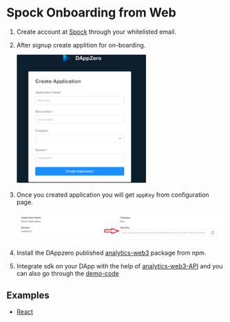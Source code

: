 # Spock Onboarding from Web

1. Create account at [Spock](//https://thespock.xyz/register) through your whitelisted email.
2. After signup create applition for on-boarding.

    <p>
    <img src="./assets/images/create-app.png" alt="create-app" width="300" height="300">
    </p>

3. Once you created application you will get `appKey` from configuration page.
    <p>
    <img src="./assets/images/configuration.png" alt="create-app">
    </p>

4. Install the DAppzero published [analytics-web3](https://www.npmjs.com/package/analytics-web3) package from npm.
5. Integrate sdk on your DApp with the help of [analytics-web3-API](https://www.npmjs.com/package/analytics-web3#api) and you can also go through the [demo-code](https://github.com/xorddotcom/DAppzero-Analytics-Demo)

## Examples
 - [React](https://github.com/xorddotcom/spock-analytics-demo/tree/main/react)
